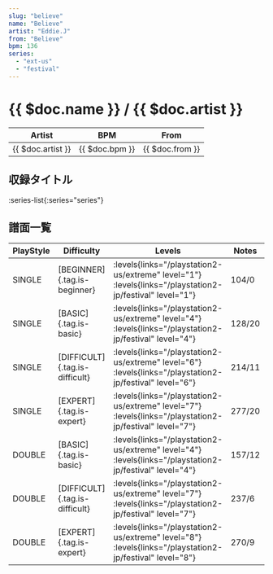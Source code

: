 ```yaml
---
slug: "believe"
name: "Believe"
artist: "Eddie.J"
from: "Believe"
bpm: 136
series:
  - "ext-us"
  - "festival"
---
```


# {{ $doc.name }} / {{ $doc.artist }}

|Artist|BPM|From|
|------|---|----|
|{{ $doc.artist }}|{{ $doc.bpm }}|{{ $doc.from }}|

## 収録タイトル

:series-list{:series="series"}

## 譜面一覧

|PlayStyle|Difficulty|Levels|Notes|Movie|
|---------|----------|------|-----|-----|
|SINGLE|[BEGINNER]{.tag.is-beginner}| :levels{links="/playstation2-us/extreme" level="1"} :levels{links="/playstation2-jp/festival" level="1"}|104/0||
|SINGLE|[BASIC]{.tag.is-basic}| :levels{links="/playstation2-us/extreme" level="4"} :levels{links="/playstation2-jp/festival" level="4"}|128/20||
|SINGLE|[DIFFICULT]{.tag.is-difficult}| :levels{links="/playstation2-us/extreme" level="6"} :levels{links="/playstation2-jp/festival" level="6"}|214/11||
|SINGLE|[EXPERT]{.tag.is-expert}| :levels{links="/playstation2-us/extreme" level="7"} :levels{links="/playstation2-jp/festival" level="7"}|277/20||
|DOUBLE|[BASIC]{.tag.is-basic}| :levels{links="/playstation2-us/extreme" level="4"} :levels{links="/playstation2-jp/festival" level="4"}|157/12||
|DOUBLE|[DIFFICULT]{.tag.is-difficult}| :levels{links="/playstation2-us/extreme" level="7"} :levels{links="/playstation2-jp/festival" level="7"}|237/6||
|DOUBLE|[EXPERT]{.tag.is-expert}| :levels{links="/playstation2-us/extreme" level="8"} :levels{links="/playstation2-jp/festival" level="8"}|270/9||
